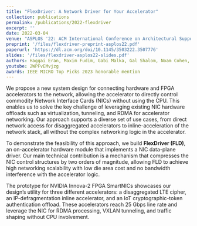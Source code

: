 ```yaml
---
title: "FlexDriver: A Network Driver for Your Accelerator"
collection: publications
permalink: /publications/2022-flexdriver
excerpt: ''
date: 2022-03-04
venue: "ASPLOS '22: ACM International Conference on Architectural Support for Languages and Operating Systems"
preprint: '/files/flexdriver-preprint-asplos22.pdf'
paperurl: 'https://dl.acm.org/doi/10.1145/3503222.3507776'
slides: '/files/flexdriver-asplos22-slides.pdf'
authors: Haggai Eran, Maxim Fudim, Gabi Malka, Gal Shalom, Noam Cohen, Amit Hermony, Dotan Levi, Liran Liss, Mark Siblerstein
youtube: 2WPFvEMvjzg
awards: IEEE MICRO Top Picks 2023 honorable mention
---
```


We propose a new system design for connecting hardware and
FPGA accelerators to the network, allowing the accelerator to directly
control commodity Network Interface Cards (NICs) without
using the CPU. This enables us to solve the key challenge of leveraging
existing NIC hardware offloads such as virtualization, tunneling,
and RDMA for accelerator networking. Our approach supports a
diverse set of use cases, from direct network access for disaggregated
accelerators to inline-acceleration of the network stack, all
without the complex networking logic in the accelerator.

To demonstrate the feasibility of this approach, we build **FlexDriver (FLD)**,
an on-accelerator hardware module that implements
a NIC data-plane driver. Our main technical contribution is a mechanism
that compresses the NIC control structures by two orders
of magnitude, allowing FLD to achieve high networking scalability
with low die area cost and no bandwidth interference with the
accelerator logic.

The prototype for NVIDIA Innova-2 FPGA SmartNICs showcases
our design’s utility for three different accelerators: a disaggregated
LTE cipher, an IP-defragmentation inline accelerator, and an IoT
cryptographic-token authentication offload. These accelerators
reach 25 Gbps line rate and leverage the NIC for RDMA processing,
VXLAN tunneling, and traffic shaping without CPU involvement.